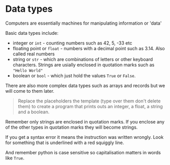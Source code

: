 # Data types
Computers are essentially machines for manipulating information or 'data'

Basic data types include:

* integer or `int` - counting numbers such as 42, 5, -33 etc
* floating point or `float` - numbers with a decimal point such as 3.14.
Also called real numbers
* string or `str` - which are combinations of letters or other keyboard characters.
Strings are usially enclosed in quotation marks such as `"Hello World"`
* boolean or `bool` - which just hold the values `True` or `False`.

There are also more complex data types such as arrays and records
but we will come to them later.

> Replace the placeholders the template (type over them don't delete them)
to create a program that prints outs an integer, a float, a string and a boolean.

Remember only strings are enclosed in quotation marks. If you enclose any
of the other types in quotation marks they will become strings.

If you get a syntax error it means the instruction was written wrongly.
Look for something that is underlined with a red squiggly line.

And remember python is case sensitive so capitalisation
 matters in words like `True`.


